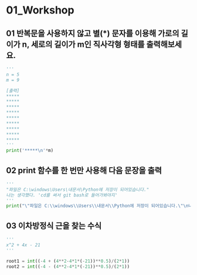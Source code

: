 # 01_Workshop

## 01 반복문을 사용하지 않고 별(*) 문자를 이용해 가로의 길이가 n, 세로의 길이가 m인 직사각형 형태를 출력해보세요.

```python
'''
n = 5
m = 9

[출력]
*****
*****
*****
*****
*****
*****
*****
*****
*****
'''
print('*****\n'*m)
```



## 02 print 함수를 한 번만 사용해 다음 문장을 출력

```python
'''
"파일은 C:\windows\Users\내문서\Python에 저장이 되어있습니다."
나는 생각했다. 'cd를 써서 git bash로 들어가봐야지'
'''
print("\"파일은 C:\\windows\\Users\\내문서\\Python에 저장이 되어있습니다.\"\n나는 생각했다 'cd를 써서 git bash로 들어가봐야지'")
```



## 03 이차방정식 근을 찾는 수식

```python
'''
x^2 + 4x - 21
'''

root1 = int((-4 + (4**2-4*1*(-21))**0.5)/(2*1))
root2 = int((-4 - (4**2-4*1*(-21))**0.5)/(2*1))
```

